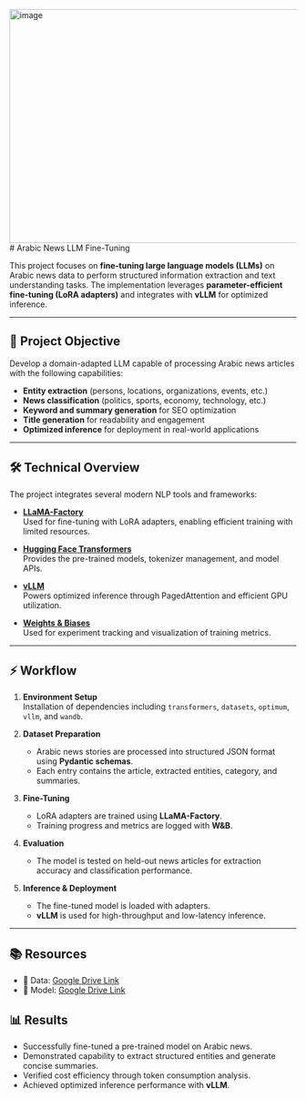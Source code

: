 <img width="1211" height="411" alt="image" src="https://github.com/user-attachments/assets/aa6b6725-ae17-4d7b-b771-fe2ba8236648" /># Arabic News LLM Fine-Tuning

This project focuses on **fine-tuning large language models (LLMs)** on Arabic news data to perform structured information extraction and text understanding tasks. The implementation leverages **parameter-efficient fine-tuning (LoRA adapters)** and integrates with **vLLM** for optimized inference.

---

## 🎯 Project Objective

Develop a domain-adapted LLM capable of processing Arabic news articles with the following capabilities:
- **Entity extraction** (persons, locations, organizations, events, etc.)
- **News classification** (politics, sports, economy, technology, etc.)
- **Keyword and summary generation** for SEO optimization
- **Title generation** for readability and engagement
- **Optimized inference** for deployment in real-world applications

---

## 🛠️ Technical Overview

The project integrates several modern NLP tools and frameworks:

- **[LLaMA-Factory](https://github.com/hiyouga/LLaMA-Factory)**  
  Used for fine-tuning with LoRA adapters, enabling efficient training with limited resources.

- **[Hugging Face Transformers](https://huggingface.co/transformers)**  
  Provides the pre-trained models, tokenizer management, and model APIs.

- **[vLLM](https://vllm.ai/)**  
  Powers optimized inference through PagedAttention and efficient GPU utilization.

- **[Weights & Biases](https://wandb.ai/)**  
  Used for experiment tracking and visualization of training metrics.

---

  ## ⚡ Workflow

1. **Environment Setup**  
   Installation of dependencies including `transformers`, `datasets`, `optimum`, `vllm`, and `wandb`.

2. **Dataset Preparation**  
   - Arabic news stories are processed into structured JSON format using **Pydantic schemas**.  
   - Each entry contains the article, extracted entities, category, and summaries.

3. **Fine-Tuning**  
   - LoRA adapters are trained using **LLaMA-Factory**.  
   - Training progress and metrics are logged with **W&B**.

4. **Evaluation**  
   - The model is tested on held-out news articles for extraction accuracy and classification performance.  

5. **Inference & Deployment**  
   - The fine-tuned model is loaded with adapters.  
   - **vLLM** is used for high-throughput and low-latency inference.

---

## 📚 Resources
- 📂 Data: [Google Drive Link](<img width="1211" height="411" alt="image" src="https://github.com/user-attachments/assets/9d8e88d9-2b13-4ba8-b964-97dc58bac5a2" />)
- 📂 Model: [Google Drive Link](<img width="1211" height="411" alt="image" src="https://github.com/user-attachments/assets/e1c88918-69d1-44e0-aa82-2e561acbedf9" />
)

## 📊 Results

- Successfully fine-tuned a pre-trained model on Arabic news.  
- Demonstrated capability to extract structured entities and generate concise summaries.  
- Verified cost efficiency through token consumption analysis.  
- Achieved optimized inference performance with **vLLM**.
